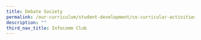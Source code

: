 ```yaml
---
title: Debate Society
permalink: /our-curriculum/student-development/co-curricular-activities/clubs-societies/debate-society/
description: ""
third_nav_title: Infocomm Club
---
```

